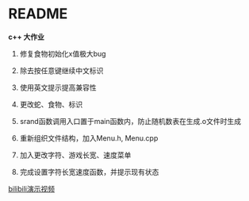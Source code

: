 # README


**c++ 大作业**

1. 修复食物初始化x值极大bug

2. 除去按任意键继续中文标识

3. 使用英文提示提高兼容性

4. 更改蛇、食物、标识

5. srand函数调用入口置于main函数内，防止随机数表在生成.o文件时生成

6. 重新组织文件结构，加入Menu.h, Menu.cpp

7. 加入更改字符、游戏长宽、速度菜单

8. 完成设置字符长宽速度函数，并提示现有状态

<a href=https://www.bilibili.com/video/av23440462/>bilibili演示视频</a>
